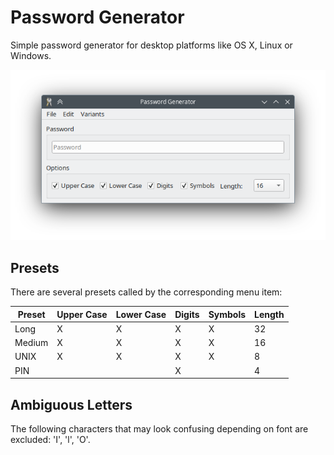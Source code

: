 # Password Generator

Simple password generator for desktop platforms like OS X, Linux or Windows.

![Main Window](docs/password-generator.png)

## Presets

There are several presets called by the corresponding menu item:

|Preset|Upper Case|Lower Case|Digits|Symbols|Length|
|---|---|---|---|---|---|
|Long|X|X|X|X|32|
|Medium|X|X|X|X|16|
|UNIX|X|X|X|X|8|
|PIN| | |X| |4|

## Ambiguous Letters

The following characters that may look confusing depending on font are excluded: 'I', 'l', 'O'.
